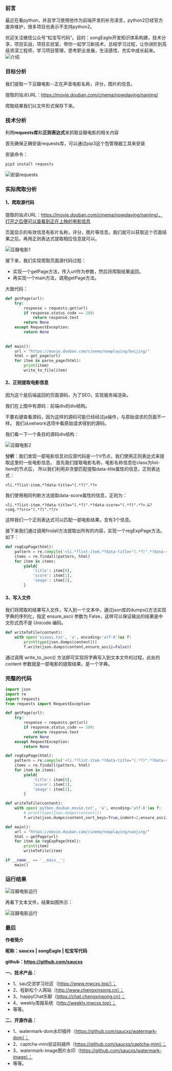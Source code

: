 ### 前言
最近在看python，并且学习使用他作为前端开发的补充语言，python2已经官方废弃维护，很多项目也表示不支持python2。

欢迎关注微信公众号“松宝写代码”。目的：songEagle开发知识体系构建，技术分享，项目实战，项目实验室，带你一起学习新技术，总结学习过程，让你进阶到高级资深工程师，学习项目管理，思考职业发展，生活感悟，充实中成长起来。
![介绍](http://static.chengxinsong.cn/image/author/intro.jpg?width=600)

### 目标分析
我们提取一下豆瓣电影--正在声音电影名称，评分，图片的信息。

提取的站点URL：https://movie.douban.com/cinema/nowplaying/nanjing/

爬取结果我们以文件形式保存下来。

### 技术分析
利用**requests库**和**正则表达式**来抓取豆瓣电影的相关内容

首先确保正确安装requests库，可以通过pip3这个包管理器工具来安装

安装命令：
```python
pip3 install requests
```
![安装requests](../../image/python/安装9.png)


### 实际爬取分析
#### 1、爬取源代码
提取的站点URL：https://movie.douban.com/cinema/nowplaying/nanjing/，打开之后便可以查看到正在上映的电影信息

页面显示的有效信息有影片名称，评分，图片等信息。我们就可以获取这个页面结果之后，再用正则表达式提取相应信息就可以。

![豆瓣电影1](../../image/python/豆瓣电影1.png)

接下来，我们实现爬取页面源代码过程：
+ 实现一个getPage方法，传入url作为参数，然后将爬取结果返回。
+ 再实现一个main方法，调用getPage方法。

大致代码：
```python
def getPage(url):
    try:
        response = requests.get(url)
        if response.status_code == 200:
            return response.text
        return None
    except RequestException:
        return None
       
        
def main():
    url = "https://movie.douban.com/cinema/nowplaying/beijing/"
    html = get_page(url)
    for item in parse_page(html):
        print(item)
        write_to_file(item)        
```

#### 2、正则提取电影信息
因为这个是后端返回的页面源码，为了SEO，实现服务端渲染。

我们在上图中有源码：前端div的div结构。

不要右键查看源码，因为这样的源码可能已经经过ja操作，与原始请求的页面不一样。
我们从network选项中看原始请求得到的源码。

我们看一下一个条目的源码div结构：

![豆瓣电影2](../../image/python/豆瓣电影2.png)

**分析**：我们发现一部电影信息对应源代码是一个li节点，我们使用正则表达式来提取这里的一些电影信息。
首先我们提取电影名称，电影名称信息在class为list-item的节点后，
所以我们利用非贪婪匹配提取data-title属性的信息，正则表达式：
```regexp
<li.*?list-item.*?data-title="(.*?)".*?>
```
我们使用相同判断方法提取data-score属性的信息，正则为：
```regexp
<li.*?list-item.*?data-title="(.*?)".*?data-score="(.*?)".*?>.&?<img.*?src="(.*?)".*?/>
```
这样我们一个正则表达式可以匹配一部电影结果。含有3个信息。

接下来我们通过调用findall方法提取出所有的内容，实现一个regExpPage方法。如下：
```python
def regExpPage(html):
    pattern = re.compile('<li.*?list-item.*?data-title="(.*?)".*?data-score="(.*?)".*?>.*?<img.*?src="(.*?)".*?/>', re.S)
    items = re.findall(pattern, html)
    for item in items:
        yield{
            'title': item[0],
            'score': item[1],
            'image': item[2],
        }
```

#### 3、写入文件
我们将爬取的结果写入文件，写入到一个文本中，通过json库的dumps()方法实现字典的序列化，指定
ensure_ascii 参数为 False，这样可以保证输出的结果是中文形式而不是 Unicode 编码。
```python
def writeToFile(content):
    with open('xiaoxi.txt', 'a', encoding='utf-8')as f:
        print(type(json.dumps(content)))
        f.write(json.dumps(content,ensure_ascii=False))
```
通过调用 write_to_json() 方法即可实现将字典写入到文本文件的过程，此处的 content 参数就是一部电影的提取结果，是一个字典。


### 完整的代码
```python
import json
import re
import requests
from requests import RequestException

def getPage(url):
    try:
        response = requests.get(url)
        if response.status_code == 200:
            return response.text
        return None
    except RequestException:
        return None

def regExpPage(html):
    pattern = re.compile('<li.*?list-item.*?data-title="(.*?)".*?data-score="(.*?)".*?>.*?<img.*?src="(.*?)".*?/>', re.S)
    items = re.findall(pattern, html)
    for item in items:
        yield{
            'title': item[0],
            'score': item[1],
            'image': item[2],
        }

def writeToFile(content):
    with open('python_douban_movie.txt', 'a', encoding='utf-8')as f:
        # print(type(json.dumps(content)))
        f.write(json.dumps(content,sort_keys=True,indent=2,ensure_ascii=False))

def main():
    url = "https://movie.douban.com/cinema/nowplaying/nanjing/"
    html = getPage(url)
    for item in regExpPage(html):
        print(item)
        writeToFile(item)

if __name__ == '__main__':
    main()

```

### 运行结果

![豆瓣电影运行](../../image/python/运行python3.png)

再看下文本文件，结果如图所示：

![豆瓣电影运行](../../image/python/运行python4.png)

### 最后
**作者简介**

**昵称：saucxs | songEagle | 松宝写代码**

**github：https://github.com/saucxs**

**一、技术产品：**
+ 1、sau交流学习社区（https://www.mwcxs.top/）；
+ 2、程新松个人网站（http://www.chengxinsong.cn）；
+ 3、happyChat乐聊（https://chat.chengxinsong.cn）；
+ 4、weekly周报系统（http://weekly.mwcxs.top）；
+ 等等。

**二、开源作品：**
+ 1、watermark-dom水印插件（https://github.com/saucxs/watermark-dom）；
+ 2、captcha-mini验证码插件（https://github.com/saucxs/captcha-mini）；
+ 3、watermark-image图片水印（https://github.com/saucxs/watermark-image）；
+ 等等。
